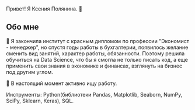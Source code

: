 ### 
Привет! Я Ксения Полянина. 👋

## Обо мне

🔭 Я закончила институт с красным дипломом по профессии "Экономист - менеджер", но спустя годы работы в бухгалтерии, появилось желание сменить вид занятий, характер работы, обязанности. Поэтому решила обучиться на Data Science, что бы я смогла не только писать код, а еще применить свои знания в экономике и финансах, взглянуть на бизнес под другим углом.

👯 В настоящий момент активно ищу работу.

Инструменты:
Python(библиотеки Pandas, Matplotlib, Seaborn, NumPy, SciPy, Sklearn, Keras), SQL.

